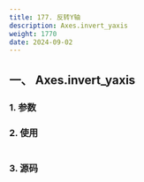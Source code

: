 ```yaml
---
title: 177. 反转Y轴
description: Axes.invert_yaxis
weight: 1770
date: 2024-09-02
---
```

<style>
th, td {
  border: 1px solid rgb(190, 190, 190);
}
</style>


## 一、 Axes.invert_yaxis


### 1. 参数




### 2. 使用



```python


```


### 3. 源码
```python

```




